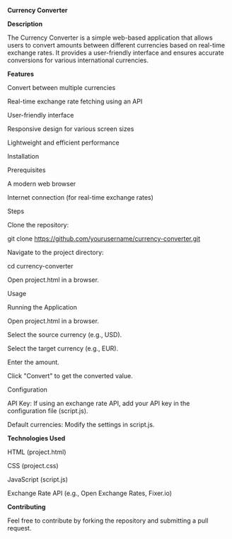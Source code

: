 **Currency Converter**

**Description**

The Currency Converter is a simple web-based application that allows users to convert amounts between different currencies based on real-time exchange rates. It provides a user-friendly interface and ensures accurate conversions for various international currencies.

**Features**

Convert between multiple currencies

Real-time exchange rate fetching using an API

User-friendly interface

Responsive design for various screen sizes

Lightweight and efficient performance

Installation

Prerequisites

A modern web browser

Internet connection (for real-time exchange rates)

Steps

Clone the repository:

git clone https://github.com/yourusername/currency-converter.git

Navigate to the project directory:

cd currency-converter

Open project.html in a browser.

Usage

Running the Application

Open project.html in a browser.

Select the source currency (e.g., USD).

Select the target currency (e.g., EUR).

Enter the amount.

Click "Convert" to get the converted value.

Configuration

API Key: If using an exchange rate API, add your API key in the configuration file (script.js).

Default currencies: Modify the settings in script.js.

**Technologies Used**

HTML (project.html)

CSS (project.css)

JavaScript (script.js)

Exchange Rate API (e.g., Open Exchange Rates, Fixer.io)

**Contributing**

Feel free to contribute by forking the repository and submitting a pull request.

